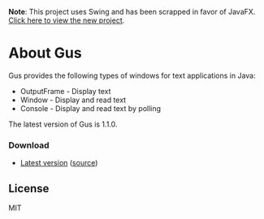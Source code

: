**Note**: This project uses Swing and has been scrapped in favor of JavaFX. [Click here to view the new project](https://github.com/peterjohansen/solace).

# About Gus
Gus provides the following types of windows for text applications in Java:

  - OutputFrame - Display text
  - Window - Display and read text
  - Console - Display and read text by polling

The latest version of Gus is 1.1.0.

### Download
 - [Latest version](https://github.com/peterjohansen/gus/blob/master/dist/gus-1.1.0.jar?raw=true) ([source](https://github.com/peterjohansen/gus/blob/master/dist/gus-1.1.0-source.jar?raw=true))

License
----

MIT
